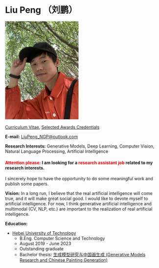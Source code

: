 # Liu Peng （刘鹏）

<img src="portrait.jpg"  width="240" height="320">

[Curriculum Vitae](CV_Liu_Peng_HEBUT.pdf), [Selected Awards Credentials](Credentials_Liu_Peng_HEBUT.pdf)

**E-mail:** LiuPeng_NGP@outlook.com

**Research Interests:** Generative Models, Deep Learning, Computer Vision, Natural Language Processing, Artificial Intelligence

#### **<font color=red>Attention please:</font>** I am looking for a **<font color=red>research assistant job</font>** related to my research interests.
I sincerely hope to have the opportunity to do some meaningful work and publish some papers.

**Vision:** In a long run, I believe that the real artificial intelligence will come true, and it will make great social good. I would like to devote myself to artificial intelligence. For now, I think generative artificial intelligence and multimodal (CV, NLP, etc.) are important to the realization of real artificial intelligence.

**Education:**
- [Hebei University of Technology](https://eweb.hebut.edu.cn/)
  - B.Eng. Computer Science and Technology
  - August 2019 - June 2023
  - Outstanding graduate
  - Bachelor thesis: [生成模型研究与中国画生成 (Generative Models Research and Chinese Painting Generation)](Thesis_Bachelor_Liu_Peng_HEBUT.pdf) 

